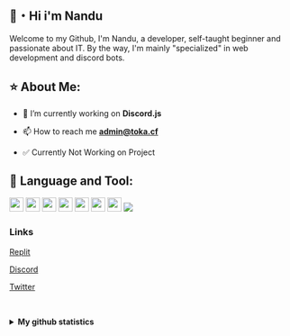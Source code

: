 


## 👋・Hi i'm Nandu

Welcome to my Github, I'm Nandu, a developer, self-taught beginner and passionate about IT.
By the way, I'm mainly "specialized" in web development and discord bots.

## ⭐ About Me:

- 🔭 I’m currently working on **Discord.js**

- 📫 How to reach me **admin@toka.cf**

- ✅ Currently Not Working on Project

## 📘 Language and Tool:
   
<img height="25" src="https://img.shields.io/badge/JavaScript-323330?style=for-the-badge&logo=javascript&logoColor=F7DF1E"> <img height="25" src="https://img.shields.io/badge/Node.js-339933?style=for-the-badge&logo=nodedotjs&logoColor=white">   <img height="25" src="https://img.shields.io/badge/MySQL-005C84?style=for-the-badge&logo=mysql&logoColor=white"> <img height="25" src="https://img.shields.io/badge/MongoDB-4EA94B?style=for-the-badge&logo=mongodb&logoColor=white"> <img height="25" src="https://img.shields.io/badge/HTML5-E34F26?style=for-the-badge&logo=html5&logoColor=white"> <img height="25" src="https://img.shields.io/badge/CSS3-1572B6?style=for-the-badge&logo=css3&logoColor=white"> <img height="25" src="https://img.shields.io/badge/npm-CB3837?style=for-the-badge&logo=npm&logoColor=white"> <img src="https://img.shields.io/badge/Express.js-000000?style=for-the-badge&logo=express&logoColor=white">
    
<h3 align="left">Links</h3>

<a href="https://replit.com/@NanduWasTaken">Replit</a>

<a href="https://discord.com/users/852381000528035890">Discord</a>

<a href="https://twitter.com/@NanduWasTaken">Twitter</a>


<br><details>
  <summary><b>My github statistics</b></summary>

![NanduWasTaken's github stats](https://github-readme-stats.vercel.app/api?username=NanduWasTaken&count_private=true&show_icons=true&theme=midnight-purple)
</details>

 

